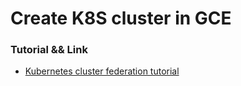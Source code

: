 # Create K8S cluster in GCE

### Tutorial && Link

+ [Kubernetes cluster federation tutorial](https://github.com/kelseyhightower/kubernetes-cluster-federation)
